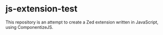 # js-extension-test

This repository is an attempt to create a Zed extension written in JavaScript, using ComponentizeJS.
